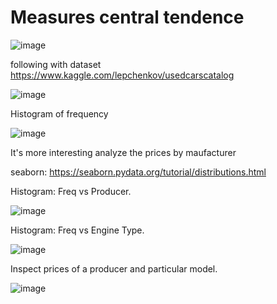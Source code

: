 # Measures central tendence

![image](https://user-images.githubusercontent.com/78567418/147877568-ae4854e9-ac2d-4614-a771-44e4559507e5.png)

following with dataset https://www.kaggle.com/lepchenkov/usedcarscatalog

![image](https://user-images.githubusercontent.com/78567418/147877599-1294b3fb-6ad2-4f19-9033-23e5a32d5828.png)

Histogram of frequency

![image](https://user-images.githubusercontent.com/78567418/147877622-b74377b4-5929-4c50-90d1-daf4a0d3e1d0.png)

It's more interesting analyze the prices by maufacturer

seaborn: https://seaborn.pydata.org/tutorial/distributions.html

Histogram: Freq vs Producer.

![image](https://user-images.githubusercontent.com/78567418/147879646-f18564db-47d7-489e-86a5-b6fc55d6da79.png)

Histogram: Freq vs Engine Type.

![image](https://user-images.githubusercontent.com/78567418/147880026-eb944e67-7c7c-4d12-9a8d-5d873c4ded9f.png)

Inspect prices of a producer and particular model.

![image](https://user-images.githubusercontent.com/78567418/147880078-ede47833-cf89-4d7e-9de8-c3fcd5b75ab8.png)

